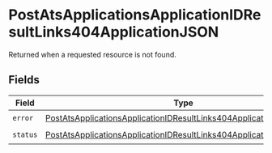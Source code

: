 # PostAtsApplicationsApplicationIDResultLinks404ApplicationJSON

Returned when a requested resource is not found.


## Fields

| Field                                                                                                                                                                 | Type                                                                                                                                                                  | Required                                                                                                                                                              | Description                                                                                                                                                           |
| --------------------------------------------------------------------------------------------------------------------------------------------------------------------- | --------------------------------------------------------------------------------------------------------------------------------------------------------------------- | --------------------------------------------------------------------------------------------------------------------------------------------------------------------- | --------------------------------------------------------------------------------------------------------------------------------------------------------------------- |
| `error`                                                                                                                                                               | [PostAtsApplicationsApplicationIDResultLinks404ApplicationJSONError](../../models/operations/postatsapplicationsapplicationidresultlinks404applicationjsonerror.md)   | :heavy_check_mark:                                                                                                                                                    | N/A                                                                                                                                                                   |
| `status`                                                                                                                                                              | [PostAtsApplicationsApplicationIDResultLinks404ApplicationJSONStatus](../../models/operations/postatsapplicationsapplicationidresultlinks404applicationjsonstatus.md) | :heavy_check_mark:                                                                                                                                                    | N/A                                                                                                                                                                   |